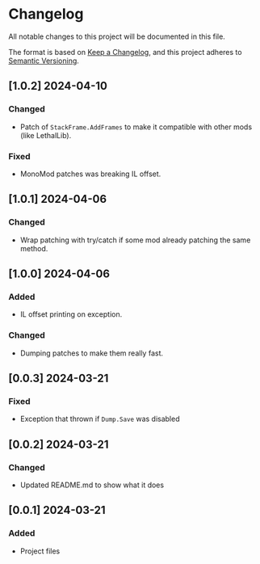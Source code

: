 # Changelog

All notable changes to this project will be documented in this file.

The format is based on [Keep a Changelog](https://keepachangelog.com/en/1.1.0/),
and this project adheres to [Semantic Versioning](https://semver.org/spec/v2.0.0.html).

## [1.0.2] 2024-04-10
### Changed
- Patch of `StackFrame.AddFrames` to make it compatible with other mods (like LethalLib).
### Fixed
- MonoMod patches was breaking IL offset.

## [1.0.1] 2024-04-06
### Changed
- Wrap patching with try/catch if some mod already patching the same method.

## [1.0.0] 2024-04-06
### Added
- IL offset printing on exception.
### Changed
- Dumping patches to make them really fast.

## [0.0.3] 2024-03-21
### Fixed
- Exception that thrown if `Dump.Save` was disabled

## [0.0.2] 2024-03-21
### Changed
- Updated README.md to show what it does

## [0.0.1] 2024-03-21
### Added
- Project files
